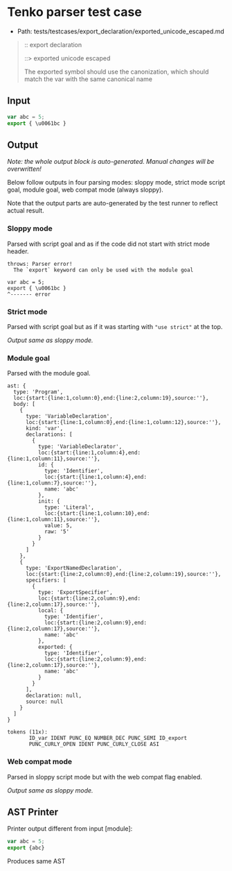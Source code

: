 # Tenko parser test case

- Path: tests/testcases/export_declaration/exported_unicode_escaped.md

> :: export declaration
>
> ::> exported unicode escaped
>
> The exported symbol should use the canonization, which should match the var with the same canonical name

## Input

`````js
var abc = 5;
export { \u0061bc }
`````

## Output

_Note: the whole output block is auto-generated. Manual changes will be overwritten!_

Below follow outputs in four parsing modes: sloppy mode, strict mode script goal, module goal, web compat mode (always sloppy).

Note that the output parts are auto-generated by the test runner to reflect actual result.

### Sloppy mode

Parsed with script goal and as if the code did not start with strict mode header.

`````
throws: Parser error!
  The `export` keyword can only be used with the module goal

var abc = 5;
export { \u0061bc }
^------- error
`````

### Strict mode

Parsed with script goal but as if it was starting with `"use strict"` at the top.

_Output same as sloppy mode._

### Module goal

Parsed with the module goal.

`````
ast: {
  type: 'Program',
  loc:{start:{line:1,column:0},end:{line:2,column:19},source:''},
  body: [
    {
      type: 'VariableDeclaration',
      loc:{start:{line:1,column:0},end:{line:1,column:12},source:''},
      kind: 'var',
      declarations: [
        {
          type: 'VariableDeclarator',
          loc:{start:{line:1,column:4},end:{line:1,column:11},source:''},
          id: {
            type: 'Identifier',
            loc:{start:{line:1,column:4},end:{line:1,column:7},source:''},
            name: 'abc'
          },
          init: {
            type: 'Literal',
            loc:{start:{line:1,column:10},end:{line:1,column:11},source:''},
            value: 5,
            raw: '5'
          }
        }
      ]
    },
    {
      type: 'ExportNamedDeclaration',
      loc:{start:{line:2,column:0},end:{line:2,column:19},source:''},
      specifiers: [
        {
          type: 'ExportSpecifier',
          loc:{start:{line:2,column:9},end:{line:2,column:17},source:''},
          local: {
            type: 'Identifier',
            loc:{start:{line:2,column:9},end:{line:2,column:17},source:''},
            name: 'abc'
          },
          exported: {
            type: 'Identifier',
            loc:{start:{line:2,column:9},end:{line:2,column:17},source:''},
            name: 'abc'
          }
        }
      ],
      declaration: null,
      source: null
    }
  ]
}

tokens (11x):
       ID_var IDENT PUNC_EQ NUMBER_DEC PUNC_SEMI ID_export
       PUNC_CURLY_OPEN IDENT PUNC_CURLY_CLOSE ASI
`````


### Web compat mode

Parsed in sloppy script mode but with the web compat flag enabled.

_Output same as sloppy mode._

## AST Printer

Printer output different from input [module]:

````js
var abc = 5;
export {abc}
````

Produces same AST
